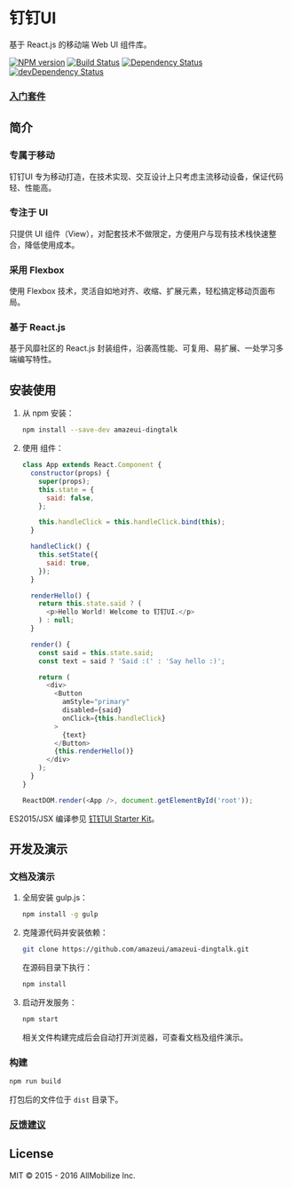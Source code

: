 # 钉钉UI

基于 React.js 的移动端 Web UI 组件库。

[![NPM version](https://img.shields.io/npm/v/amazeui-dingtalk.svg?style=flat-square)](https://www.npmjs.com/package/amazeui-dingtalk)
[![Build Status](https://img.shields.io/travis/amazeui/amazeui-dingtalk.svg?style=flat-square)](https://travis-ci.org/amazeui/amazeui-dingtalk)
[![Dependency Status](https://img.shields.io/david/amazeui/amazeui-dingtalk.svg?style=flat-square)](https://david-dm.org/amazeui/amazeui-dingtalk)
[![devDependency Status](https://img.shields.io/david/dev/amazeui/amazeui-dingtallk.svg?style=flat-square)](https://david-dm.org/amazeui/amazeui-dingtalk#info=devDependencies)

### [入门套件](https://github.com/amazeui/amt-starter-kit)

## 简介

### 专属于移动

钉钉UI 专为移动打造，在技术实现、交互设计上只考虑主流移动设备，保证代码轻、性能高。

### 专注于 UI

只提供 UI 组件（View），对配套技术不做限定，方便用户与现有技术栈快速整合，降低使用成本。

### 采用 Flexbox

使用 Flexbox 技术，灵活自如地对齐、收缩、扩展元素，轻松搞定移动页面布局。

### 基于 React.js

基于风靡社区的 React.js 封装组件，沿袭高性能、可复用、易扩展、一处学习多端编写特性。



## 安装使用

1. 从 npm 安装：

    ``` bash
    npm install --save-dev amazeui-dingtalk
    ```

2. 使用 组件：

    ``` javascript
    class App extends React.Component {
      constructor(props) {
        super(props);
        this.state = {
          said: false,
        };

        this.handleClick = this.handleClick.bind(this);
      }

      handleClick() {
        this.setState({
          said: true,
        });
      }

      renderHello() {
        return this.state.said ? (
          <p>Hello World! Welcome to 钉钉UI.</p>
        ) : null;
      }

      render() {
        const said = this.state.said;
        const text = said ? 'Said :(' : 'Say hello :)';

        return (
          <div>
            <Button
              amStyle="primary"
              disabled={said}
              onClick={this.handleClick}
            >
              {text}
            </Button>
            {this.renderHello()}
          </div>
        );
      }
    }

    ReactDOM.render(<App />, document.getElementById('root'));
    ```

ES2015/JSX 编译参见 [钉钉UI Starter Kit](https://github.com/amazeui/amt-starter-kit)。



## 开发及演示

### 文档及演示

1. 全局安装 gulp.js：

   ``` bash
   npm install -g gulp
   ```


1. 克隆源代码并安装依赖：

   ``` bash
   git clone https://github.com/amazeui/amazeui-dingtalk.git
   ```

   在源码目录下执行：

   ``` bash
   npm install
   ```

2. 启动开发服务：

   ``` bash
   npm start
   ```

   相关文件构建完成后会自动打开浏览器，可查看文档及组件演示。

### 构建

```bash
npm run build
```

打包后的文件位于 `dist` 目录下。

### [反馈建议](https://github.com/amazeui/amazeui-dingtalk/issues)



## License

MIT © 2015 - 2016 AllMobilize Inc.
